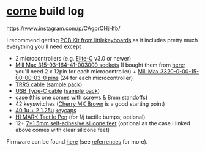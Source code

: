 # [corne](https://github.com/foostan/crkbd) build log

https://www.instagram.com/p/CAgprOHjHfb/

I recommend getting [PCB Kit from littlekeyboards](https://www.littlekeyboards.com/products/corne-mx-hotswap-kit) as it includes pretty much everything you'll need except 
- 2 microcontrollers (e.g. [Elite-C](https://www.littlekeyboards.com/products/elite-c-v3?_pos=1&_sid=90c2be7fa&_ss=r) v3.0 or newer)
- [Mill Max 315-93-164-41-003000 sockets](https://www.digikey.com/product-detail/en/315-93-164-41-003000/ED4864-64-ND/279656/) (I bought them from [here](https://www.littlekeyboards.com/products/mill-max-ultra-low-profile-sockets); you'll need 2 x 12pin for each microcontroller) + [Mill Max 3320-0-00-15-00-00-03-0 pins](https://www.digikey.com/product-detail/en/3320-0-00-15-00-00-03-0/ED1134-ND/4147392) (24 for each microcontroller)
- [TRRS cable](https://zapcables.com/diy-trrs-cable-kit/) ([sample pack](https://zapcables.com/sleeving-sample-pack/))
- [USB Type-C cable](https://zapcables.com/diy-usb-cable-kit/) ([sample pack](https://zapcables.com/sleeving-sample-pack/))
- [case](https://www.littlekeyboards.com/collections/catalog/products/corne-analyst-case) (this one comes with screws & 8mm standoffs)
- 42 keyswitches ([Cherry MX Brown](https://novelkeys.xyz/collections/switches/products/cherry-switches) is a good starting point)
- [40 1u + 2 1.25u](https://thomasbaart.nl/2019/02/10/keycap-count-by-size-and-row-for-ansi-and-iso/) [keycaps](https://kbdfans.com/search?type=product&q=blank+KEYCAP)  
- [HI MARK Tactile Pen](https://lifehacker.com/for-faster-touch-typing-put-a-bump-on-your-keyboard-1796456723) (for f/j tactile bumps; optional)
- 12+ [7*1.5mm self-adhesive silicone feet](https://www.aliexpress.com/item/4000439059508.html) (optional as the case I linked above comes with clear silicone feet)

Firmware can be found [here](https://github.com/shyiko/qmk_firmware/tree/master/keyboards/crkbd/keymaps/shyiko) (see [referrences](https://github.com/shyiko/qmk_firmware/tree/master/keyboards/crkbd/keymaps/shyiko#references) for more).
